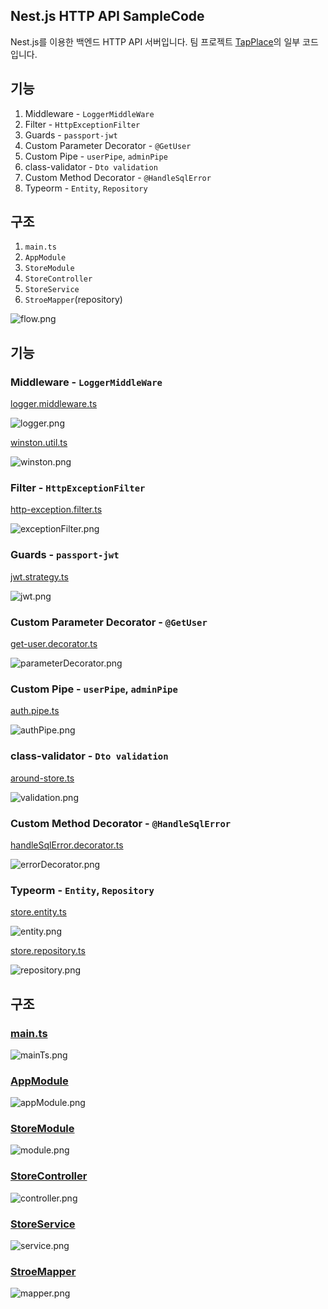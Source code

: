 ## Nest.js HTTP API SampleCode

Nest.js를 이용한 백엔드 HTTP API 서버입니다.
팀 프로젝트 [TapPlace](http://tapplace.co.kr)의 일부 코드입니다.

## 기능

1. Middleware - `LoggerMiddleWare`
2. Filter - `HttpExceptionFilter`
3. Guards - `passport-jwt`
4. Custom Parameter Decorator - `@GetUser`
5. Custom Pipe - `userPipe`, `adminPipe`
6. class-validator - `Dto validation`
7. Custom Method Decorator - `@HandleSqlError`
8. Typeorm - `Entity`, `Repository`

## 구조

1. `main.ts`
2. `AppModule`
3. `StoreModule`
4. `StoreController`
5. `StoreService`
6. `StroeMapper`(repository)

![flow.png](readme%2024a7daff03fb4522afac11c9e2dd6d78/flow.png)

## 기능

### Middleware - `LoggerMiddleWare`

[logger.middleware.ts](https://github.com/tlqhrm/TapPlace-sample/blob/61e5717f26d41d5bd975299f5188e8fc2ba059c8/src/logger/logger.middleware.ts)

![logger.png](readme%2024a7daff03fb4522afac11c9e2dd6d78/logger.png)

[winston.util.ts](https://github.com/tlqhrm/TapPlace-sample/blob/61e5717f26d41d5bd975299f5188e8fc2ba059c8/src/logger/winston.util.ts)

![winston.png](readme%2024a7daff03fb4522afac11c9e2dd6d78/winston.png)

### Filter - `HttpExceptionFilter`

[http-exception.filter.ts](https://github.com/tlqhrm/TapPlace-sample/blob/61e5717f26d41d5bd975299f5188e8fc2ba059c8/src/exception/http-exception.filter.ts)

![exceptionFilter.png](readme%2024a7daff03fb4522afac11c9e2dd6d78/exceptionFilter.png)

### Guards - `passport-jwt`

[jwt.strategy.ts](https://github.com/tlqhrm/TapPlace-sample/blob/61e5717f26d41d5bd975299f5188e8fc2ba059c8/src/auth/jwt.strategy.ts)

![jwt.png](readme%2024a7daff03fb4522afac11c9e2dd6d78/jwt.png)

### Custom Parameter Decorator - `@GetUser`

[get-user.decorator.ts](https://github.com/tlqhrm/TapPlace-sample/blob/61e5717f26d41d5bd975299f5188e8fc2ba059c8/src/auth/get-user.decorator.ts)

![parameterDecorator.png](readme%2024a7daff03fb4522afac11c9e2dd6d78/parameterDecorator.png)

### Custom Pipe - `userPipe`, `adminPipe`

[auth.pipe.ts](https://github.com/tlqhrm/TapPlace-sample/blob/61e5717f26d41d5bd975299f5188e8fc2ba059c8/src/auth/auth.pipe.ts)

![authPipe.png](readme%2024a7daff03fb4522afac11c9e2dd6d78/authPipe.png)

### class-validator - `Dto validation`

[around-store.ts](https://github.com/tlqhrm/TapPlace-sample/blob/61e5717f26d41d5bd975299f5188e8fc2ba059c8/src/store/dto/around-store.ts)

![validation.png](readme%2024a7daff03fb4522afac11c9e2dd6d78/validation.png)

### Custom Method Decorator - `@HandleSqlError`

[handleSqlError.decorator.ts](https://github.com/tlqhrm/TapPlace-sample/blob/61e5717f26d41d5bd975299f5188e8fc2ba059c8/src/exception/http-exception.filter.ts)

![errorDecorator.png](readme%2024a7daff03fb4522afac11c9e2dd6d78/errorDecorator.png)

### Typeorm - `Entity`, `Repository`

[store.entity.ts](https://github.com/tlqhrm/TapPlace-sample/blob/61e5717f26d41d5bd975299f5188e8fc2ba059c8/src/entities/store.entity.ts)

![entity.png](readme%2024a7daff03fb4522afac11c9e2dd6d78/entity.png)

[store.repository.ts](https://github.com/tlqhrm/TapPlace-sample/blob/61e5717f26d41d5bd975299f5188e8fc2ba059c8/src/repositories/store.repository.ts)

![repository.png](readme%2024a7daff03fb4522afac11c9e2dd6d78/repository.png)

## 구조

### [main.ts](https://github.com/tlqhrm/TapPlace-sample/blob/61e5717f26d41d5bd975299f5188e8fc2ba059c8/src/main.ts)

![mainTs.png](readme%2024a7daff03fb4522afac11c9e2dd6d78/mainTs.png)

### [AppModule](https://github.com/tlqhrm/TapPlace-sample/blob/61e5717f26d41d5bd975299f5188e8fc2ba059c8/src/app.module.ts)

![appModule.png](readme%2024a7daff03fb4522afac11c9e2dd6d78/appModule.png)

### [StoreModule](https://github.com/tlqhrm/TapPlace-sample/blob/61e5717f26d41d5bd975299f5188e8fc2ba059c8/src/store/store.module.ts)

![module.png](readme%2024a7daff03fb4522afac11c9e2dd6d78/module.png)

### [StoreController](https://github.com/tlqhrm/TapPlace-sample/blob/61e5717f26d41d5bd975299f5188e8fc2ba059c8/src/store/store.controller.ts)

![controller.png](readme%2024a7daff03fb4522afac11c9e2dd6d78/controller.png)

### [StoreService](https://github.com/tlqhrm/TapPlace-sample/blob/61e5717f26d41d5bd975299f5188e8fc2ba059c8/src/store/store.service.ts)

![service.png](readme%2024a7daff03fb4522afac11c9e2dd6d78/service.png)

### [StroeMapper](https://github.com/tlqhrm/TapPlace-sample/blob/61e5717f26d41d5bd975299f5188e8fc2ba059c8/src/store/store.mapper.ts)

![mapper.png](readme%2024a7daff03fb4522afac11c9e2dd6d78/mapper.png)
